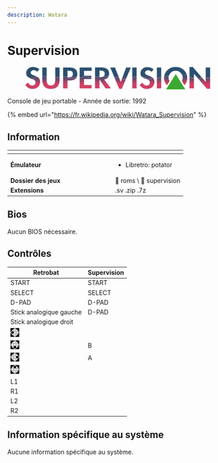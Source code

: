 ```yaml
---
description: Watara
---
```


# Supervision

<div align="left">

<figure><img src="https://raw.githubusercontent.com/fabricecaruso/es-theme-carbon/52ff37c9e265587d006945a2ba695b5a962b3a3d/art/logos/supervision.svg" alt=""><figcaption></figcaption></figure>

</div>

Console de jeu portable - Année de sortie: 1992

{% embed url="https://fr.wikipedia.org/wiki/Watara_Supervision" %}

## Information

<table data-header-hidden><thead><tr><th width="224"></th><th></th></tr></thead><tbody><tr><td><strong>Émulateur</strong></td><td><ul><li>Libretro: potator</li></ul></td></tr><tr><td><strong>Dossier des jeux</strong></td><td><span data-gb-custom-inline data-tag="emoji" data-code="1f4c2">📂</span> roms \ <span data-gb-custom-inline data-tag="emoji" data-code="1f4c2">📂</span> supervision</td></tr><tr><td><strong>Extensions</strong></td><td>.sv .zip .7z</td></tr></tbody></table>

## Bios

Aucun BIOS nécessaire.

## Contrôles

| Retrobat                                       | Supervision |
| ---------------------------------------------- | ----------- |
| START                                          | START       |
| SELECT                                         | SELECT      |
| D-PAD                                          | D-PAD       |
| Stick analogique gauche                        | D-PAD       |
| Stick analogique droit                         |             |
| ![](<../../../.gitbook/assets/image (32).png>) |             |
| ![](<../../../.gitbook/assets/image (19).png>) | B           |
| ![](<../../../.gitbook/assets/image (6).png>)  | A           |
| ![](<../../../.gitbook/assets/image (34).png>) |             |
| L1                                             |             |
| R1                                             |             |
| L2                                             |             |
| R2                                             |             |

## Information spécifique au système

Aucune information spécifique au système.
